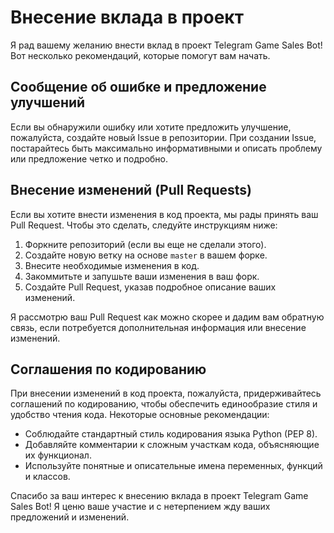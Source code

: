 # Внесение вклада в проект

Я рад вашему желанию внести вклад в проект Telegram Game Sales Bot! Вот несколько рекомендаций, которые помогут вам начать.

## Сообщение об ошибке и предложение улучшений

Если вы обнаружили ошибку или хотите предложить улучшение, пожалуйста, создайте новый Issue в репозитории. При создании Issue, постарайтесь быть максимально информативными и описать проблему или предложение четко и подробно.

## Внесение изменений (Pull Requests)

Если вы хотите внести изменения в код проекта, мы рады принять ваш Pull Request. Чтобы это сделать, следуйте инструкциям ниже:

1. Форкните репозиторий (если вы еще не сделали этого).
2. Создайте новую ветку на основе `master` в вашем форке.
3. Внесите необходимые изменения в код.
4. Закоммитьте и запушьте ваши изменения в ваш форк.
5. Создайте Pull Request, указав подробное описание ваших изменений.

Я рассмотрю ваш Pull Request как можно скорее и дадим вам обратную связь, если потребуется дополнительная информация или внесение изменений.

## Соглашения по кодированию

При внесении изменений в код проекта, пожалуйста, придерживайтесь соглашений по кодированию, чтобы обеспечить единообразие стиля и удобство чтения кода. Некоторые основные рекомендации:

- Соблюдайте стандартный стиль кодирования языка Python (PEP 8).
- Добавляйте комментарии к сложным участкам кода, объясняющие их функционал.
- Используйте понятные и описательные имена переменных, функций и классов.

Спасибо за ваш интерес к внесению вклада в проект Telegram Game Sales Bot! Я ценю ваше участие и с нетерпением жду ваших предложений и изменений.
